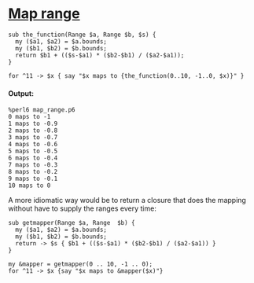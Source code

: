 [1]: http://rosettacode.org/wiki/Map_range

# [Map range][1]

```perl6
sub the_function(Range $a, Range $b, $s) {
  my ($a1, $a2) = $a.bounds;
  my ($b1, $b2) = $b.bounds;
  return $b1 + (($s-$a1) * ($b2-$b1) / ($a2-$a1));
}
 
for ^11 -> $x { say "$x maps to {the_function(0..10, -1..0, $x)}" }
```

#### Output:
```
%perl6 map_range.p6
0 maps to -1
1 maps to -0.9
2 maps to -0.8
3 maps to -0.7
4 maps to -0.6
5 maps to -0.5
6 maps to -0.4
7 maps to -0.3
8 maps to -0.2
9 maps to -0.1
10 maps to 0
```


A more idiomatic way would be to return a closure that does the mapping without have to supply the ranges every time:

```perl6
sub getmapper(Range $a, Range  $b) {
  my ($a1, $a2) = $a.bounds;
  my ($b1, $b2) = $b.bounds;
  return -> $s { $b1 + (($s-$a1) * ($b2-$b1) / ($a2-$a1)) }
}
 
my &mapper = getmapper(0 .. 10, -1 .. 0);
for ^11 -> $x {say "$x maps to &mapper($x)"}
```